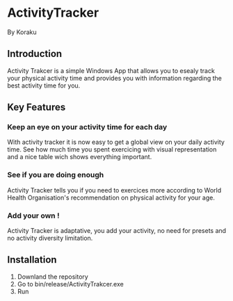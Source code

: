 # ActivityTracker

By Koraku

## Introduction

Activity Trakcer is a simple Windows App that allows you to esealy track your physical activity time and provides you with information regarding the best activity time for you.

## Key Features

### Keep an eye on your activity time for each day

With activity tracker it is now easy to get a global view on your daily activity time. 
See how much time you spent exercicing with visual representation and a nice table wich shows everything important.

### See if you are doing enough

Activity Tracker tells you if you need to exercices more according to World Health Organisation's recommendation on physical activity for your age.

### Add your own !

Activity Tracker is adaptative, you add your activity, no need for presets and no activity diversity limitation.

## Installation

1. Downland the repository
2. Go to bin/release/ActivityTrakcer.exe
3. Run

